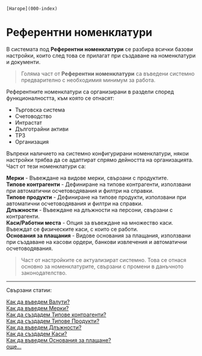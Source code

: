 ```{only} html
[Нагоре](000-index)
```

# Референтни номенклатури

В системата под **Референтни номенклатури** се разбира всички базови настройки, които след това се прилагат при създаване на номенклатури и документи.    

> Голяма част от **Референтни номенклатури** са въведени системно предварително с необходимия минимум за работа.  

Референтните номенклатури са организирани в раздели според функционалността, към която се отнасят:

- Търговска система  
- Счетоводство  
- Интрастат  
- Дълготрайни активи  
- ТРЗ  
- Организация  

Въпреки наличието на системно конфигурирани номенклатури, някои настройки трябва да се адаптират спрямо дейността на организацията.  
Част от тези номенклатури са:  
 
**Мерки** - Въвеждане на видове мерки, свързани с продуктите.  
**Типове контрагенти** - Дефиниране на типове контрагенти, използвани при автоматични осчетоводявания и филтри на справки.  
**Типове продукти** - Дефиниране на типове продукти, използвани при автоматични осчетоводявания и филтри на справки.  
**Длъжности** - Въвеждане на длъжности на персони, свързани с контрагенти.  
**Каси/Работни места** - Опция за въвеждане на множество каси. Въвеждат се физическите каси, с които се работи.  
**Основания за плащания** - Видове основания за плащания, използвани при създаване на касови ордери, банкови извлечения и автоматични осчетоводявания.  

> Част от настройките се актуализират системно. Това се отнася основно за номенклатурите, свързани с промени в данъчното законодателство.     

___
Свързани статии:  

[Как да въведем Валути?](https://www.unicontsoft.com/cms/node/16)  
[Как да въведем Мерки?](https://www.unicontsoft.com/cms/node/19)  
[Как да създадем Типове контрагенти?](https://www.unicontsoft.com/cms/node/6)  
[Как да създадем Типове Продукти?](https://www.unicontsoft.com/cms/node/9)  
[Как да въведем Длъжности?](https://www.unicontsoft.com/cms/node/17)  
[Как да създадем Каси?](https://www.unicontsoft.com/cms/node/18)  
[Как да въведем Основания за плащане?](https://www.unicontsoft.com/cms/node/20)  
[още...](https://www.unicontsoft.com/cms/node/22)